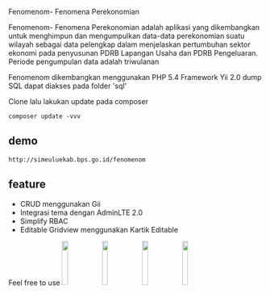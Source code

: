 Fenomenom- Fenomena Perekonomian

Fenomenom- Fenomena Perekonomian adalah aplikasi yang dikembangkan untuk menghimpun dan mengumpulkan data-data perekonomian suatu wilayah
sebagai data pelengkap dalam menjelaskan pertumbuhan sektor ekonomi pada penyusunan PDRB Lapangan Usaha dan PDRB Pengeluaran. Periode pengumpulan data 
adalah triwulanan


Fenomenom dikembangkan menggunakan PHP 5.4 Framework Yii 2.0
dump SQL dapat diakses pada folder 'sql'


Clone lalu lakukan update pada composer
~~~
composer update -vvv
~~~


demo
-----
~~~
http://simeuluekab.bps.go.id/fenomenom
~~~

feature
-------
* CRUD menggunakan Gii
* Integrasi tema dengan AdminLTE 2.0
* Simplify RBAC
* Editable Gridview menggunakan Kartik Editable

Feel free to use
<img src="https://cloud.githubusercontent.com/assets/1335774/26523371/75650dd8-4340-11e7-939b-8cb37ae57744.png" width="15%"></img>
<img src="https://cloud.githubusercontent.com/assets/1335774/26523380/a37d3e5c-4340-11e7-9480-f5313d35580d.png" width="15%"></img>
<img src="https://cloud.githubusercontent.com/assets/1335774/26523388/c040d53a-4340-11e7-8cb7-4dbbec616a03.png" width="15%"></img>
<img src="https://cloud.githubusercontent.com/assets/1335774/26523393/d047c9d4-4340-11e7-8043-30b7b69bd7c8.png" width="15%"></img> 

